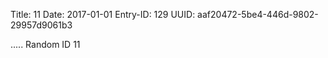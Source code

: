 Title: 11
Date: 2017-01-01
Entry-ID: 129
UUID: aaf20472-5be4-446d-9802-29957d9061b3

.....
Random ID 11

